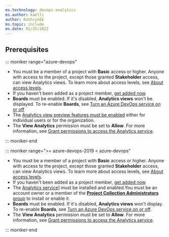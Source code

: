 ```yaml
---
ms.technology: devops-analytics
ms.author: kaelli
author: KathrynEE
ms.topic: include
ms.date: 01/25/2022
---
```


<a id="prerequisites">  </a>

## Prerequisites  

::: moniker range="azure-devops"

- You must be a member of a project with **Basic** access or higher. Anyone with access to the project, except those granted **Stakeholder** access, can view Analytics views. To learn more about access levels, see [About access levels](../../organizations/security/access-levels.md).
- If you haven't been added as a project member, [get added now](../../organizations/accounts/add-organization-users.md). 
- **Boards** must be enabled. If it's disabled, **Analytics views** won't be displayed. To re-enable **Boards**, see [Turn an Azure DevOps service on or off](../../organizations/settings/set-services.md)
- The [Analytics view preview features must be enabled](../../project/navigation/preview-features.md) either for individual users or for the organization. 
- The **View Analytics** permission must be set to **Allow**. For more information, see [Grant permissions to access the Analytics service](../powerbi/analytics-security.md).

::: moniker-end

::: moniker range=">= azure-devops-2019 < azure-devops"

- You must be a member of a project with **Basic** access or higher. Anyone with access to the project, except those granted **Stakeholder** access, can view Analytics views. To learn more about access levels, see [About access levels](../../organizations/security/access-levels.md).
- If you haven't been added as a project member, [get added now](../../organizations/security/add-users-team-project.md). 
- The [Analytics service](../dashboards/analytics-extension.md)] must be installed and enabled.You must be an account owner or a member of the [**Project Collection Administrators** group](../../organizations/security/change-organization-collection-level-permissions.md) to install or enable it. 
- **Boards** must be enabled. If it's disabled, **Analytics views** won't display. To re-enable **Boards**, see [Turn an Azure DevOps service on or off](../../organizations/settings/set-services.md).
- The **View Analytics** permission must be set to **Allow**. For more information, see [Grant permissions to access the Analytics service](../powerbi/analytics-security.md).

::: moniker-end